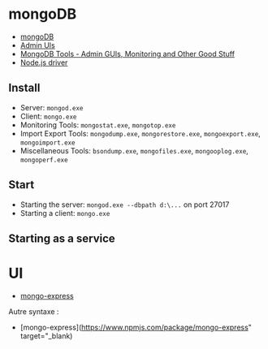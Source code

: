 # mongoDB

- [mongoDB](https://www.mongodb.org/)
- [Admin UIs](http://docs.mongodb.org/ecosystem/tools/administration-interfaces/)
- [MongoDB Tools - Admin GUIs, Monitoring and Other Good Stuff](http://mongodb-tools.com/)
- [Node.js driver](http://docs.mongodb.org/ecosystem/drivers/node-js/)

## Install
- Server: ```mongod.exe```
- Client: ```mongo.exe```
- Monitoring Tools: ```mongostat.exe```, ```mongotop.exe```
- Import Export Tools: ```mongodump.exe```, ```mongorestore.exe```, ```mongoexport.exe```, ```mongoimport.exe```
- Miscellaneous Tools: ```bsondump.exe```, ```mongofiles.exe```, ```mongooplog.exe```, ```mongoperf.exe```

## Start
- Starting the server: ```mongod.exe --dbpath d:\...``` on port 27017
- Starting a client: ```mongo.exe```

## Starting as a service


# UI 
- [mongo-express](https://www.npmjs.com/package/mongo-express)

Autre syntaxe :
- [mongo-express](https://www.npmjs.com/package/mongo-express" target="_blank)

